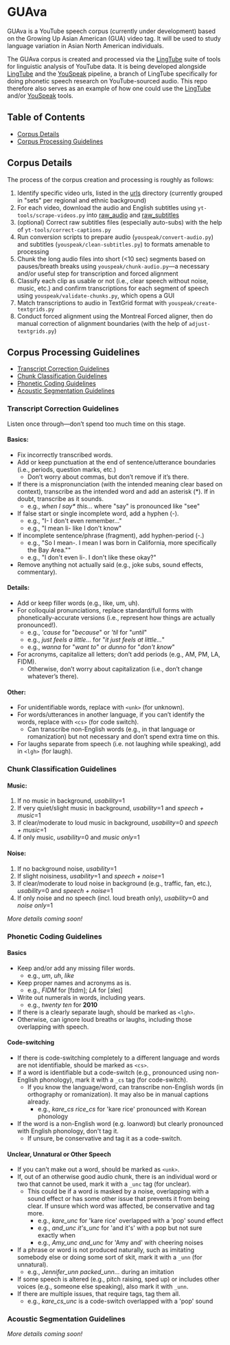 # GUAva
GUAva is a YouTube speech corpus (currently under development) based on the Growing Up Asian American (GUA) video tag. It will be used to study language variation in Asian North American individuals.

The GUAva corpus is created and processed via the [LingTube](https://github.com/Narquelion/LingTube) suite of tools for linguistic analysis of YouTube data. It is being developed alongside [LingTube](https://github.com/Narquelion/LingTube) and the [YouSpeak](https://github.com/Narquelion/LingTube/tree/main/youspeak) pipeline, a branch of LingTube specifically for doing phonetic speech research on YouTube-sourced audio. This repo therefore also serves as an example of how one could use the [LingTube](https://github.com/Narquelion/LingTube) and/or [YouSpeak](https://github.com/Narquelion/LingTube/tree/main/youspeak) tools.

## Table of Contents
* [Corpus Details](#corpus-details)
* [Corpus Processing Guidelines](#corpus-processing-guide)

## Corpus Details

The process of the corpus creation and processing is roughly as follows:
1. Identify specific video urls, listed in the [urls](./urls) directory (currently grouped in "sets" per regional and ethnic background)
2. For each video, download the audio and English subtitles using `yt-tools/scrape-videos.py` into [raw_audio](./corpus/raw_audio) and [raw_subtitles](./corpus/raw_subtitles)
3. (optional) Correct raw subtitles files (especially auto-subs) with the help of `yt-tools/correct-captions.py`
4. Run conversion scripts to prepare audio (`youspeak/convert-audio.py`) and subtitles (`youspeak/clean-subtitles.py`) to formats amenable to processing
5. Chunk the long audio files into short (<10 sec) segments based on pauses/breath breaks using `youspeak/chunk-audio.py`—a necessary and/or useful step for transcription and forced alignment
6. Classify each clip as usable or not (i.e., clear speech without noise, music, etc.) and confirm transcriptions for each segment of speech using `youspeak/validate-chunks.py`, which opens a GUI
7. Match transcriptions to audio in TextGrid format with `youspeak/create-textgrids.py`
8. Conduct forced alignment using the Montreal Forced aligner, then do manual correction of alignment boundaries (with the help of `adjust-textgrids.py`)

## Corpus Processing Guidelines
* [Transcript Correction Guidelines](#transcript-correction-guidelines)
* [Chunk Classification Guidelines](#chunk-classification-guidelines)
* [Phonetic Coding Guidelines](#phonetic-coding-guidelines)
* [Acoustic Segmentation Guidelines](#acoustic-segmentation-guidelines)

### Transcript Correction Guidelines

Listen once through—don’t spend too much time on this stage.

#### Basics:
* Fix incorrectly transcribed words.
* Add or keep punctuation at the end of sentence/utterance boundaries (i.e., periods, question marks, etc.)
  * Don’t worry about commas, but don’t remove if it’s there.
* If there is a mispronunciation (with the intended meaning clear based on context), transcribe as the intended word and add an asterisk (*). If in doubt, transcribe as it sounds.
  * e.g., _when I say* this..._ where "say" is pronounced like "see"
* If false start or single incomplete word, add a hyphen (-).
  * e.g., "I- I don't even remember..."
  * e.g., "I mean li- like I don't know"
* If incomplete sentence/phrase (fragment), add hyphen-period (-.)
  * e.g., "So I mean-. I mean I was born in California, more specifically the Bay Area.""
  * e.g., "I don't even li-. I don't like these okay?"
* Remove anything not actually said (e.g., joke subs, sound effects, commentary).

#### Details:
* Add or keep filler words (e.g., like, um, uh).
* For colloquial pronunciations, replace standard/full forms with phonetically-accurate versions (i.e., represent how things are actually pronounced!).
  * e.g., _'cause_ for "_because_" or _'til_ for "_until_"
  * e.g., _just feels a little..._ for "_it just feels at little..._"
  * e.g., _wanna_ for "_want to_" or _dunno_ for "_don't know_"
* For acronyms, capitalize all letters; don’t add periods (e.g., AM, PM, LA, FIDM).
  * Otherwise, don’t worry about capitalization (i.e., don’t change whatever’s there).

#### Other:
* For unidentifiable words, replace with `<unk>` (for unknown).
* For words/utterances in another language, if you can’t identify the words, replace with `<cs>` (for code switch).
  * Can transcribe non-English words (e.g., in that language or romanization) but not necessary and don’t spend extra time on this.
* For laughs separate from speech (i.e. not laughing while speaking), add in `<lgh>` (for laugh).


### Chunk Classification Guidelines

#### Music:
1. If no music in background, *usability*=1
2. If very quiet/slight music in background, *usability*=1 and *speech + music*=1
3. If clear/moderate to loud music in background, *usability*=0 and *speech + music*=1
4. If only music, *usability*=0 and *music only*=1

#### Noise:
1. If no background noise, *usability*=1
2. If slight noisiness, *usability*=1 and *speech + noise*=1
3. If clear/moderate to loud noise in background (e.g., traffic, fan, etc.),  *usability*=0 and *speech + noise*=1
4. If only noise and no speech (incl. loud breath only), *usability*=0 and *noise only*=1

_More details coming soon!_

### Phonetic Coding Guidelines

#### Basics
* Keep and/or add any missing filler words.
  - e.g., _um_, _uh_, _like_
* Keep proper names and acronyms as is.
  - e.g., _FIDM_ for [fɪdm]; _LA_ for [ɜleɪ]
* Write out numerals in words, including years.
  - e.g., _twenty ten_ for __2010__
* If there is a clearly separate laugh, should be marked as `<lgh>`.
* Otherwise, can ignore loud breaths or laughs, including those overlapping with speech.

#### Code-switching
* If there is code-switching completely to a different language and words are not identifiable, should be marked as `<cs>`.
* If a word is identifiable but a code-switch (e.g., pronounced using non-English phonology), mark it with a `_cs` tag (for code-switch).
  * If you know the language/word, can transcribe non-English words (in orthography or romanization). It may also be in manual captions already.
    - e.g., _kare_cs rice_cs_ for 'kare rice' pronounced with Korean phonology
* If the word is a non-English word (e.g. loanword) but clearly pronounced with English phonology, don't tag it.
  * If unsure, be conservative and tag it as a code-switch.

#### Unclear, Unnatural or Other Speech
* If you can't make out a word, should be marked as `<unk>`.
* If, out of an otherwise good audio chunk, there is an individual word or two that cannot be used, mark it with a `_unc` tag (for unclear).
  * This could be if a word is masked by a noise, overlapping with a sound effect or has some other issue that prevents it from being clear. If unsure which word was affected, be conservative and tag more.
    - e.g., _kare_unc_ for 'kare rice' overlapped with a 'pop' sound effect
    - e.g., _and_unc it's_unc_ for 'and it's' with a pop but not sure exactly when
    - e.g., _Amy_unc and_unc_ for 'Amy and' with cheering noises
* If a phrase or word is not produced naturally, such as imitating somebody else or doing some sort of skit, mark it with a `_unn` (for unnatural).
  - e.g., _Jennifer_unn packed_unn..._ during an imitation
* If some speech is altered (e.g., pitch raising, sped up) or includes other voices (e.g., someone else speaking), also mark it with `_unn`.
* If there are multiple issues, that require tags, tag them all.
  - e.g., _kare_cs_unc_ is a code-switch overlapped with a 'pop' sound


### Acoustic Segmentation Guidelines
_More details coming soon!_
